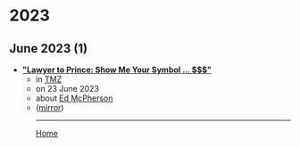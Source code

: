 # 2023

## June 2023 (1)

 - [**"Lawyer to Prince: Show Me Your Symbol ... $$$"**](https://www.tmz.com/2010/08/03/prince-lawsuit-breach-of-contract-lawyer-ed-mcpherson/)<ul><li>in [TMZ](https://www.tmz.com/)</li><li>on 23 June 2023</li><li>about [Ed McPherson](../../topics/ed-mcpherson/index.md)</li><li>([mirror](https://web.archive.org/web/*/https://www.tmz.com/2010/08/03/prince-lawsuit-breach-of-contract-lawyer-ed-mcpherson/))</li><ul>

----

[Home](../index.md)
